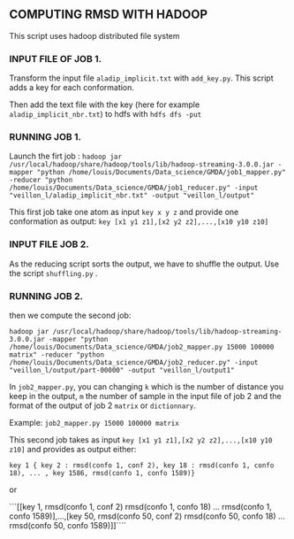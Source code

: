 ## COMPUTING RMSD WITH HADOOP

This script uses hadoop distributed file system

### INPUT FILE OF JOB 1.

Transform the input file `aladip_implicit.txt` with `add_key.py`. This script adds a key for each conformation.

Then add the text file with the key (here for example `aladip_implicit_nbr.txt`) to hdfs with `hdfs dfs -put`

### RUNNING JOB 1.

Launch the firt job : 
`hadoop jar /usr/local/hadoop/share/hadoop/tools/lib/hadoop-streaming-3.0.0.jar -mapper "python /home/louis/Documents/Data_science/GMDA/job1_mapper.py" -reducer "python /home/louis/Documents/Data_science/GMDA/job1_reducer.py" -input "veillon_l/aladip_implicit_nbr.txt" -output "veillon_l/output"`

This first job take one atom as input `key x y z` and provide one conformation as output: `key [x1 y1 z1],[x2 y2 z2],...,[x10 y10 z10]`

### INPUT FILE JOB 2.

As the reducing script sorts the output, we have to shuffle the output.
Use the script `shuffling.py` .


### RUNNING JOB 2.

then we compute the second job:

`hadoop jar /usr/local/hadoop/share/hadoop/tools/lib/hadoop-streaming-3.0.0.jar -mapper "python /home/louis/Documents/Data_science/GMDA/job2_mapper.py 15000 100000 matrix" -reducer "python /home/louis/Documents/Data_science/GMDA/job2_reducer.py" -input "veillon_l/output/part-00000" -output "veillon_l/output1"`

In `job2_mapper.py`, you can changing `k` which is the number of distance you keep in the output, `m` the number of sample in the input file of job 2 and the format of the output of job 2 `matrix` or `dictionnary`.

Example:
```job2_mapper.py 15000 100000 matrix```

This second job takes as input `key [x1 y1 z1],[x2 y2 z2],...,[x10 y10 z10]` and provides as output either:

```key 1 { key 2 : rmsd(confo 1, conf 2), key 18 : rmsd(confo 1, confo 18), ... , key 1586, rmsd(confo 1, confo 1589)}``` 

or 

```[[key 1, rmsd(confo 1, conf 2) rmsd(confo 1, confo 18) ...  rmsd(confo 1, confo 1589)],...,[key 50, rmsd(confo 50, conf 2) rmsd(confo 50, confo 18) ...  rmsd(confo 50, confo 1589)]]````




